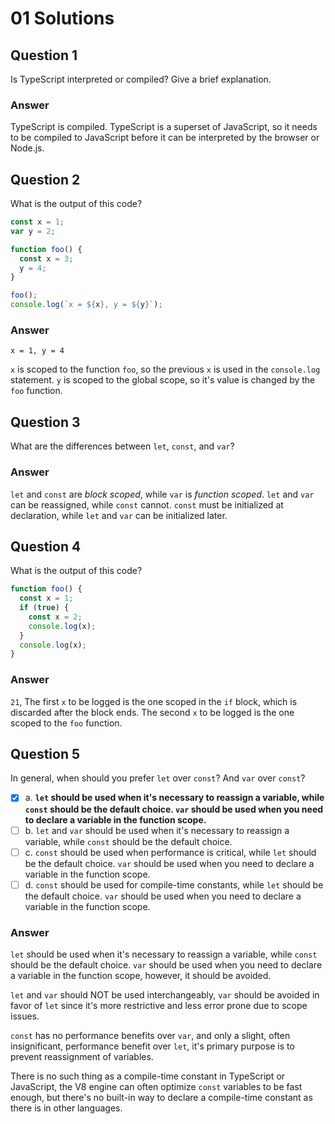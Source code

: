 # 01 Solutions

## Question 1

Is TypeScript interpreted or compiled? Give a brief explanation.

### Answer

TypeScript is compiled. TypeScript is a superset of JavaScript, so it needs to be compiled to JavaScript before it can be interpreted by the browser or Node.js.

## Question 2

What is the output of this code?

```ts
const x = 1;
var y = 2;

function foo() {
  const x = 3;
  y = 4;
}

foo();
console.log(`x = ${x}, y = ${y}`);
```

### Answer

`x = 1, y = 4`

`x` is scoped to the function `foo`, so the previous `x` is used in the `console.log` statement. `y` is scoped to the global scope, so it's value is changed by the `foo` function.

## Question 3

What are the differences between `let`, `const`, and `var`?

### Answer

`let` and `const` are _block scoped_, while `var` is _function scoped_. `let` and `var` can be reassigned, while `const` cannot. `const` must be initialized at declaration, while `let` and `var` can be initialized later.

## Question 4

What is the output of this code?

```ts
function foo() {
  const x = 1;
  if (true) {
    const x = 2;
    console.log(x);
  }
  console.log(x);
}
```

### Answer

`21`, The first `x` to be logged is the one scoped in the `if` block, which is discarded after the block ends. The second `x` to be logged is the one scoped to the `foo` function.

## Question 5

In general, when should you prefer `let` over `const`? And `var` over `const`?

- [x] a. **`let` should be used when it's necessary to reassign a variable, while `const` should be the default choice. `var` should be used when you need to declare a variable in the function scope.**
- [ ] b. `let` and `var` should be used when it's necessary to reassign a variable, while `const` should be the default choice.  
- [ ] c. `const` should be used when performance is critical, while `let` should be the default choice. `var` should be used when you need to declare a variable in the function scope.
- [ ] d. `const` should be used for compile-time constants, while `let` should be the default choice. `var` should be used when you need to declare a variable in the function scope.

### Answer

`let` should be used when it's necessary to reassign a variable, while `const` should be the default choice. `var` should be used when you need to declare a variable in the function scope, however, it should be avoided.

`let` and `var` should NOT be used interchangeably, `var` should be avoided in favor of `let` since it's more restrictive and less error prone due to scope issues.

`const` has no performance benefits over `var`, and only a slight, often insignificant, performance benefit over `let`, it's primary purpose is to prevent reassignment of variables.

There is no such thing as a compile-time constant in TypeScript or JavaScript, the V8 engine can often optimize `const` variables to be fast enough, but there's no built-in way to declare a compile-time constant as there is in other languages.
